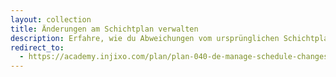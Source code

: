 ```yaml
---
layout: collection
title: Änderungen am Schichtplan verwalten
description: Erfahre, wie du Abweichungen vom ursprünglichen Schichtplan erkennst und bei Bedarf Schichtplanänderungen vornehmen kannst.
redirect_to:
  - https://academy.injixo.com/plan/plan-040-de-manage-schedule-changes
---
```

